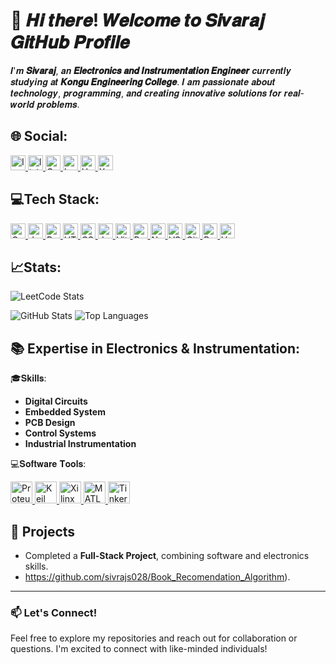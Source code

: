 # 👋 𝑯𝒊 𝒕𝒉𝒆𝒓𝒆! 𝑾𝒆𝒍𝒄𝒐𝒎𝒆 𝒕𝒐 𝑺𝒊𝒗𝒂𝒓𝒂𝒋 𝑮𝒊𝒕𝑯𝒖𝒃 𝑷𝒓𝒐𝒇𝒊𝒍𝒆

𝑰'𝒎 **𝑺𝒊𝒗𝒂𝒓𝒂𝒋**, 𝒂𝒏 **𝑬𝒍𝒆𝒄𝒕𝒓𝒐𝒏𝒊𝒄𝒔 𝒂𝒏𝒅 𝑰𝒏𝒔𝒕𝒓𝒖𝒎𝒆𝒏𝒕𝒂𝒕𝒊𝒐𝒏 𝑬𝒏𝒈𝒊𝒏𝒆𝒆𝒓** 𝒄𝒖𝒓𝒓𝒆𝒏𝒕𝒍𝒚 𝒔𝒕𝒖𝒅𝒚𝒊𝒏𝒈 𝒂𝒕 **𝑲𝒐𝒏𝒈𝒖 𝑬𝒏𝒈𝒊𝒏𝒆𝒆𝒓𝒊𝒏𝒈 𝑪𝒐𝒍𝒍𝒆𝒈𝒆**. 𝑰 𝒂𝒎 𝒑𝒂𝒔𝒔𝒊𝒐𝒏𝒂𝒕𝒆 𝒂𝒃𝒐𝒖𝒕 𝒕𝒆𝒄𝒉𝒏𝒐𝒍𝒐𝒈𝒚, 𝒑𝒓𝒐𝒈𝒓𝒂𝒎𝒎𝒊𝒏𝒈, 𝒂𝒏𝒅 𝒄𝒓𝒆𝒂𝒕𝒊𝒏𝒈 𝒊𝒏𝒏𝒐𝒗𝒂𝒕𝒊𝒗𝒆 𝒔𝒐𝒍𝒖𝒕𝒊𝒐𝒏𝒔 𝒇𝒐𝒓 𝒓𝒆𝒂𝒍-𝒘𝒐𝒓𝒍𝒅 𝒑𝒓𝒐𝒃𝒍𝒆𝒎𝒔.

🌐 Social:
---
<div align="left">
  <a href="https://www.instagram.com/sivarask2/" target="_blank">
  <img src="https://img.shields.io/static/v1?message=Instagram&logo=instagram&label=&color=E4405F&logoColor=white&labelColor=&style=for-the-badge" height="24" alt="Instagram logo" />
</a>
<a href="https://www.linkedin.com/in/sivarajs28/" target="_blank">
  <img src="https://img.shields.io/static/v1?message=LinkedIn&logo=linkedin&label=&color=0077B5&logoColor=white&labelColor=&style=for-the-badge" height="24" alt="linkedin logo" />
</a>
<a href="mailto:sivarajofficial6@gmail.com" target="_blank">
  <img src="https://img.shields.io/static/v1?message=Gmail&logo=gmail&label=&color=EA4335&logoColor=white&labelColor=&style=for-the-badge" height="24" alt="Gmail logo" />
</a>
<a href="https://leetcode.com/sivarajs28/" target="_blank">
  <img src="https://img.shields.io/static/v1?message=LeetCode&logo=leetcode&label=&color=FFA116&logoColor=white&labelColor=&style=for-the-badge" height="24" alt="LeetCode logo" />
</a>
<a href="https://www.hackerrank.com/@sivarajofficial6" target="_blank">
  <img src="https://img.shields.io/static/v1?message=HackerRank&logo=hackerrank&label=&color=2EC866&logoColor=white&labelColor=&style=for-the-badge" height="24" alt="HackerRank logo" />
</a>
<a href="https://x.com/sivarajs28" target="_blank">
  <img src="https://img.shields.io/static/v1?message=X&logo=twitter&label=&color=000000&logoColor=white&labelColor=&style=for-the-badge" height="24" alt="X logo" />
</a>


</div>



## 💻Tech Stack:

<a href="https://en.wikipedia.org/wiki/C_(programming_language)" target="_blank">
  <img src="https://img.shields.io/static/v1?message=C&logo=c&label=&color=0095D9&logoColor=white&labelColor=&style=for-the-badge" height="24" alt="C logo" />
</a>
<a href="https://www.java.com/" target="_blank">
  <img src="https://img.shields.io/static/v1?message=Java&logo=java&label=&color=007396&logoColor=white&labelColor=&style=for-the-badge" height="24" alt="Java logo" />
</a>
<a href="https://www.python.org/" target="_blank">
  <img src="https://img.shields.io/static/v1?message=Python&logo=python&label=&color=3776AB&logoColor=white&labelColor=&style=for-the-badge" height="24" alt="Python logo" />
</a>
<a href="https://developer.mozilla.org/en-US/docs/Web/HTML" target="_blank">
  <img src="https://img.shields.io/static/v1?message=HTML&logo=html5&label=&color=E34F26&logoColor=white&labelColor=&style=for-the-badge" height="24" alt="HTML logo" />
</a>
<a href="https://developer.mozilla.org/en-US/docs/Web/CSS" target="_blank">
  <img src="https://img.shields.io/static/v1?message=CSS&logo=css3&label=&color=1572B6&logoColor=white&labelColor=&style=for-the-badge" height="24" alt="CSS logo" />
</a>
<a href="https://developer.mozilla.org/en-US/docs/Web/JavaScript" target="_blank">
  <img src="https://img.shields.io/static/v1?message=JavaScript&logo=javascript&label=&color=F7DF1E&logoColor=black&labelColor=&style=for-the-badge" height="24" alt="JavaScript logo" />
</a>
<a href="https://vitejs.dev/" target="_blank">
  <img src="https://img.shields.io/static/v1?message=Vite&logo=vite&label=&color=646CFF&logoColor=white&labelColor=&style=for-the-badge" height="24" alt="Vite logo" />
</a>
<a href="https://react.dev/" target="_blank">
  <img src="https://img.shields.io/static/v1?message=React&logo=react&label=&color=61DAFB&logoColor=black&labelColor=&style=for-the-badge" height="24" alt="React logo" />
</a>
<a href="https://nodejs.org/" target="_blank">
  <img src="https://img.shields.io/static/v1?message=Node.js&logo=node.js&label=&color=339933&logoColor=white&labelColor=&style=for-the-badge" height="24" alt="Node.js logo" />
</a>
<a href="https://code.visualstudio.com/" target="_blank">
  <img src="https://img.shields.io/static/v1?message=VS%20Code&logo=visual-studio-code&label=&color=007ACC&logoColor=white&labelColor=&style=for-the-badge" height="24" alt="VS Code logo" />
<a href="https://github.com/" target="_blank">
  <img src="https://img.shields.io/static/v1?message=GitHub&logo=github&label=&color=181717&logoColor=white&labelColor=&style=for-the-badge" height="24" alt="GitHub logo" />
</a>
<a href="https://your-portfolio-link.com" target="_blank">
  <img src="https://img.shields.io/static/v1?message=Portfolio&logo=web&label=&color=4CAF50&logoColor=white&labelColor=&style=for-the-badge" height="24" alt="Portfolio logo" />
</a>
<a href="https://vercel.com/" target="_blank">
  <img src="https://img.shields.io/static/v1?message=Vercel&logo=vercel&label=&color=000000&logoColor=white&labelColor=&style=for-the-badge" height="24" alt="Vercel logo" />
</a>

## 📈Stats:
![LeetCode Stats](https://leetcard.jacoblin.cool/sivarajs28?theme=dark&font=Baloo%20Chettan)

![GitHub Stats](https://github-readme-stats.vercel.app/api?username=sivarajs028&show_icons=true&theme=radical)
![Top Languages](https://github-readme-stats.vercel.app/api/top-langs/?username=sivarajs028&layout=compact&theme=radical)




## 📚 Expertise in Electronics & Instrumentation:

🎓𝐒𝐤𝐢𝐥𝐥𝐬:
- **Digital Circuits**
- **Embedded System**
- **PCB Design**
- **Control Systems**
- **Industrial Instrumentation**

💻𝐒𝐨𝐟𝐭𝐰𝐚𝐫𝐞 𝐓𝐨𝐨𝐥𝐬:
<!-- Proteus -->
<a href="https://www.labcenter.com/" target="_blank">
  <img src="https://img.shields.io/static/v1?message=Proteus&logo=labcenter&label=&color=003366&logoColor=ADD8E6&labelColor=&style=for-the-badge" height="35" alt="Proteus logo" />
</a>
<!-- Keil -->
<a href="https://www.keil.com/" target="_blank">
  <img src="https://img.shields.io/static/v1?message=Keil&logo=keil&label=&color=28A745&logoColor=black&labelColor=&style=for-the-badge" height="35" alt="Keil logo" />
</a>
<!-- Xilinx -->
<a href="https://www.xilinx.com/" target="_blank">
  <img src="https://img.shields.io/static/v1?message=Xilinx&logo=xilinx&label=&color=FF4F00&logoColor=black&labelColor=&style=for-the-badge" height="35" alt="Xilinx logo" />
</a>
<!-- MATLAB -->
<a href="https://www.mathworks.com/products/matlab.html" target="_blank">
  <img src="https://img.shields.io/static/v1?message=MATLAB&logo=matlab&label=&color=0076A8&logoColor=black&labelColor=&style=for-the-badge" height="35" alt="MATLAB logo" />
</a>
<!-- Tinkercad -->
<a href="https://www.tinkercad.com/" target="_blank">
  <img src="https://img.shields.io/static/v1?message=Tinkercad&logo=tinkercad&label=&color=FF6F00&logoColor=black&labelColor=&style=for-the-badge" height="35" alt="Tinkercad logo" />
</a>

## 🚀 Projects
- Completed a **Full-Stack Project**, combining software and electronics skills.
- https://github.com/sivrajs028/Book_Recomendation_Algorithm).

---

### 📫 Let's Connect!
Feel free to explore my repositories and reach out for collaboration or questions. I'm excited to connect with like-minded individuals!

